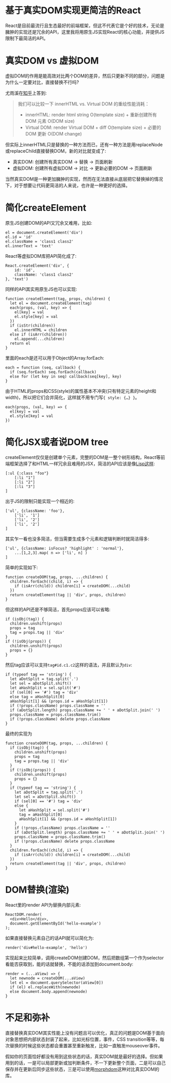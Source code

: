 # 基于真实DOM实现更简洁的React
React是目前最流行且生态最好的前端框架，但这不代表它是个好的技术，无论是臃肿的实现还是冗余的API，这里我将用原生JS实现React的核心功能，并提供JS限制下最简洁的API。

# 真实DOM vs 虚拟DOM
虚拟DOM的作用是能高效对比两个DOM的差异，然后只更新不同的部分，问题是为什么一定要对比，直接替换不行吗?

尤雨溪在[知乎](https://www.zhihu.com/question/31809713)上答到:
> 我们可以比较一下 innerHTML vs. Virtual DOM 的重绘性能消耗：
> * innerHTML:  render html string O(template size) + 重新创建所有 DOM 元素 O(DOM size)
> * Virtual DOM: render Virtual DOM + diff O(template size) + 必要的 DOM 更新 O(DOM change)

但实际上innerHTML只是替换的一种方法而已，还有一种方法是用replaceNode或replaceChild直接替换DOM，新的对比就变成了:
* 真实DOM: 创建所有真实DOM → 替换 → 页面刷新
* 虚拟DOM: 创建所有虚拟DOM → 对比 → 更新必要的DOM → 页面刷新

当然真实DOM是一种更加臃肿的实现，然而在无法直接从底层把它替换掉的情况下，对于想要让代码更简洁的人来说，也许是一种更好的选择。

# 简化createElement
原生JS创建DOM的API又冗余又难用，比如:
```
el = document.createElement('div')
el.id = 'id'
el.className = 'class1 class2'
el.innerText = 'text'
```

​React等虚拟DOM库把API简化成了:
```
React.createElement('div', {
	id: 'id',
	className: 'class1 class2'
}, 'text')
```

同样的API其实用原生JS也可以实现:
```
function createElement(tag, props, children) {
  let el = document.createElement(tag)
  each(props, (val, key) => {
    el[key] = val
    el.style[key] = val
  })
  if (isStr(children))
    el.innerHTML = children
  else if (isArr(children))
    el.append(...children)
  return el
}
```

里面的each是还可以用于Object的Array.forEach:
```
each = function (seq, callback) {
  if (seq.forEach) seq.forEach(callback)
  else for (let key in seq) callback(seq[key], key)
}
```

由于HTML的props和CSS(style)的属性基本不冲突(只有特定元素的height和width)，所以把它们合并简化，这样就不用专门写`{ style: {…} }`。
```
each(props, (val, key) => {
  el[key] = val
  el.style[key] = val
})
```

# 简化JSX或者说DOM tree
createElement仅仅是创建单个元素，完整的DOM是一整个树形结构，React等前端框架选择了和HTML一样冗余且难用的JSX，简洁的API应该是像[Lisp这样](https://github.com/weavejester/hiccup):
```
[:ul {:class "foo"}
	[:li "1"]
	[:li "2"]
	[:li "3"]
]
```

出于JS的限制只能实现一个相近的:
```
['ul', {className: 'foo'},
	['li', '1']
	['li', '2']
	['li', '2']
]
```

其实乍一看也没多简洁，但当需要生成多个元素和逻辑判断时就简洁得多:
```
['ul', {className: isFocus? 'highlight' : 'normal'},
	...[1,2,3].map( n => ['li', n] )
]
```

简单的实现如下:
```
function createDOM(tag, props, ...children) {
  children.forEach((child, i) => {
    if (isArr(child)) children[i] = createDOM(...child)
  })
  return createElement(tag || 'div', props, children)
}
```

但这样的API还是不够简洁，首先props应该可以省略:
```
if (isObj(tag)) {
  children.unshift(props)
  props = tag
  tag = props.tag || 'div'
}
if (!isObj(props)) {
  children.unshift(props)
  props = {}
}
```

然后tag应该可以支持`tag#id.c1.c2`这样的语法，并且默认为`div`:
```
if (typeof tag == 'string') {
  let aDotSplit = tag.split('.')
  let sel = aDotSplit.shift()
  let aHashSplit = sel.split('#')
  if (sel[0] == '#') tag = 'div'
  else tag = aHashSplit[0]
  aHashSplit[1] && (props.id = aHashSplit[1])
  if (!props.className) props.className = ''
  if (aDotSplit.length) props.className += ' ' + aDotSplit.join(' ')
  props.className = props.className.trim()
  if (!props.className) delete props.className
}
```

最终的实现为
```
function createDOM(tag, props, ...children) {
  if (isObj(tag)) {
    children.unshift(props)
    props = tag
    tag = props.tag || 'div'
  }
  if (!isObj(props)) {
    children.unshift(props)
    props = {}
  }
  if (typeof tag == 'string') {
    let aDotSplit = tag.split('.')
    let sel = aDotSplit.shift()
    if (sel[0] == '#') tag = 'div'
    else {
      let aHashSplit = sel.split('#')
      tag = aHashSplit[0]
      aHashSplit[1] && (props.id = aHashSplit[1])
    }
    if (!props.className) props.className = ''
    if (aDotSplit.length) props.className += ' ' + aDotSplit.join(' ')
    props.className = props.className.trim()
    if (!props.className) delete props.className
  }
  children.forEach((child, i) => {
    if (isArr(child)) children[i] = createDOM(...child)
  })
  return createElement(tag || 'div', props, children)
}
```

# DOM替换(渲染)
React里的render API为替换内部元素:
```
ReactDOM.render(
  <div>Hello</div>,
  document.getElementById('hello-example')
);
```

如果直接替换元素自己的话API就可以简化为:
```
render('div#hello-example', 'hello')
```

实现起来比较简单，调用createDOM创建DOM，然后把数组第一个作为selector看能否获取到，能的话就替换，不能的话添加到document.body:
```
render = (...aView) => {
  let newnode = createDOM(...aView)
  let el = document.querySelector(aView[0])
  if (el) el.replaceWith(newnode)
  else document.body.append(newnode)
}
```

# 不足和弥补
直接替换真实DOM其实性能上没有问题且可以优化，真正的问题是DOM基于面向对象思想把内部状态封装了起来，比如光标位置，事件，CSS transition等等，每次替换的时候这些状态都会重置甚至重新触发，比如一直触发mouseover事件。

假如你的页面恰好都没有用到这些状态的话，真实DOM就是最好的选择。但如果用到的话，一是可以局部更新或加判断条件，不一下更新整个页面，二是可以自己保存并在更新后同步这些状态，三是可以使用[morphdom](https://github.com/patrick-steele-idem/morphdom)这种对比真实DOM的库。
